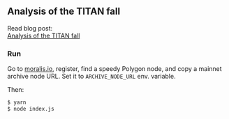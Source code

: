 ## Analysis of the TITAN fall

Read blog post:  
[Analysis of the TITAN fall](https://jeiwan.net/posts/analysis-titan-fall/)

### Run

Go to [moralis.io](https://moralis.io), register, find a speedy Polygon node, and copy a mainnet archive node URL.
Set it to `ARCHIVE_NODE_URL` env. variable.

Then:

```sh
$ yarn
$ node index.js
```
